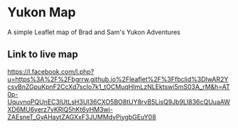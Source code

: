 # Yukon Map
A simple Leaflet map of Brad and Sam's Yukon Adventures

## Link to live map 
https://l.facebook.com/l.php?u=https%3A%2F%2Fbgrrw.github.io%2Fleaflet%2F%3Ffbclid%3DIwAR2YcsvBnZGpuKpnF2CcXd7scIo7k1_tOCMuqHImLzNLEktswi5mS03A_rM&h=AT0p-UquvnoPQUnEC3lUtLsH3UI36CXO5BO8tUY8rvB5LisQ9Jb9LI836cQUuaAWXD6MU6yerz7yKRlQ5hKt6yHM3wj-ZAEsneT_GyAHaytZAGXxF3JUMMdyPiygbGEuY08

